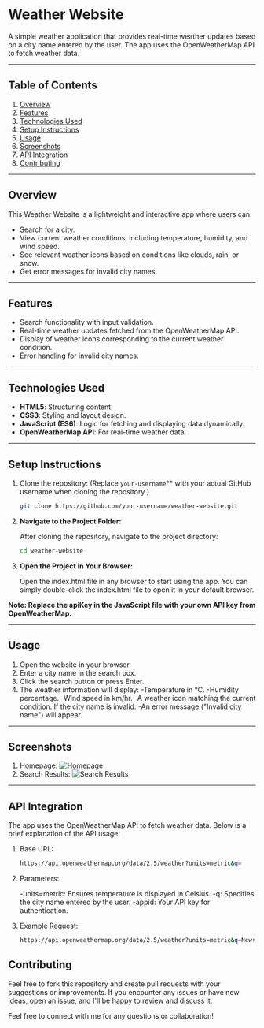 # Weather Website

A simple weather application that provides real-time weather updates based on a city name entered by the user. The app uses the OpenWeatherMap API to fetch weather data.

---

## Table of Contents

1. [Overview](#overview)
2. [Features](#features)
3. [Technologies Used](#technologies-used)
4. [Setup Instructions](#setup-instructions)
5. [Usage](#usage)
6. [Screenshots](#screenshots)
7. [API Integration](#api-integration)
8. [Contributing](#contributing)

---

## Overview

This Weather Website is a lightweight and interactive app where users can:
- Search for a city.
- View current weather conditions, including temperature, humidity, and wind speed.
- See relevant weather icons based on conditions like clouds, rain, or snow.
- Get error messages for invalid city names.

---

## Features

- Search functionality with input validation.
- Real-time weather updates fetched from the OpenWeatherMap API.
- Display of weather icons corresponding to the current weather condition.
- Error handling for invalid city names.

---

## Technologies Used

- **HTML5**: Structuring content.
- **CSS3**: Styling and layout design.
- **JavaScript (ES6)**: Logic for fetching and displaying data dynamically.
- **OpenWeatherMap API**: For real-time weather data.

---

## Setup Instructions

1. Clone the repository:
   (Replace `your-username`** with your actual GitHub username when cloning the repository )
   ```bash
   git clone https://github.com/your-username/weather-website.git
2. **Navigate to the Project Folder:**
   
   After cloning the repository, navigate to the project directory:
   ```bash
   cd weather-website
3. **Open the Project in Your Browser:**
   
   Open the index.html file in any browser to start using the app. You can simply double-click the index.html file to open it in your default browser.

**Note: Replace the apiKey in the JavaScript file with your own API key from OpenWeatherMap.**

---

## Usage

1. Open the website in your browser.
2. Enter a city name in the search box.
3. Click the search button or press Enter.
4. The weather information will display:
      -Temperature in °C.
      -Humidity percentage.
      -Wind speed in km/hr.
      -A weather icon matching the current condition.
If the city name is invalid:
      -An error message ("Invalid city name") will appear.

---

## Screenshots

1. Homepage:
   ![Homepage](https://github.com/gupta-aanshi/real-time-weather-forecast/blob/main/assets/screenshots/Screenshot%202024-11-30%20175620.png)
3. Search Results:
   ![Search Results](https://github.com/gupta-aanshi/real-time-weather-forecast/blob/main/assets/screenshots/Screenshot%202024-11-30%20175554.png)

---

## API Integration
The app uses the OpenWeatherMap API to fetch weather data. Below is a brief explanation of the API usage:

1. Base URL:
   ```bash
   https://api.openweathermap.org/data/2.5/weather?units=metric&q=

2. Parameters:

     -units=metric: Ensures temperature is displayed in Celsius.
     -q: Specifies the city name entered by the user.
     -appid: Your API key for authentication.
   
4. Example Request:
   ```bash
   https://api.openweathermap.org/data/2.5/weather?units=metric&q=New+Delhi&appid=your_api_key


## Contributing

Feel free to fork this repository and create pull requests with your suggestions or improvements. If you encounter any issues or have new ideas, open an issue, and I'll be happy to review and discuss it.

Feel free to connect with me for any questions or collaboration!


